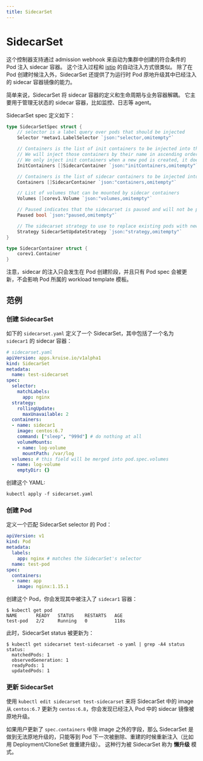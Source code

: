 ```yaml
---
title: SidecarSet
---
```

# SidecarSet

这个控制器支持通过 admission webhook 来自动为集群中创建的符合条件的 Pod 注入 sidecar 容器。
这个注入过程和 [istio](https://istio.io/docs/setup/kubernetes/additional-setup/sidecar-injection/)
的自动注入方式很类似。
除了在 Pod 创建时候注入外，SidecarSet 还提供了为运行时 Pod 原地升级其中已经注入的 sidecar 容器镜像的能力。

简单来说，SidecarSet 将 sidecar 容器的定义和生命周期与业务容器解耦。
它主要用于管理无状态的 sidecar 容器，比如监控、日志等 agent。

SidecarSet spec 定义如下：

```go
type SidecarSetSpec struct {
	// selector is a label query over pods that should be injected
	Selector *metav1.LabelSelector `json:"selector,omitempty"`

	// Containers is the list of init containers to be injected into the selected pod
	// We will inject those containers by their name in ascending order
	// We only inject init containers when a new pod is created, it does not apply to any existing pod
	InitContainers []SidecarContainer `json:"initContainers,omitempty"`

	// Containers is the list of sidecar containers to be injected into the selected pod
	Containers []SidecarContainer `json:"containers,omitempty"`

	// List of volumes that can be mounted by sidecar containers
	Volumes []corev1.Volume `json:"volumes,omitempty"`

	// Paused indicates that the sidecarset is paused and will not be processed by the sidecarset controller.
	Paused bool `json:"paused,omitempty"`

	// The sidecarset strategy to use to replace existing pods with new ones.
	Strategy SidecarSetUpdateStrategy `json:"strategy,omitempty"`
}

type SidecarContainer struct {
    corev1.Container
}
```

注意，sidecar 的注入只会发生在 Pod 创建阶段，并且只有 Pod spec 会被更新，不会影响 Pod 所属的 workload template 模板。

## 范例

### 创建 SidecarSet

如下的 `sidecarset.yaml` 定义了一个 SidecarSet，其中包括了一个名为 `sidecar1` 的 sidecar 容器：

```yaml
# sidecarset.yaml
apiVersion: apps.kruise.io/v1alpha1
kind: SidecarSet
metadata:
  name: test-sidecarset
spec:
  selector:
    matchLabels:
      app: nginx
  strategy:
    rollingUpdate:
      maxUnavailable: 2
  containers:
  - name: sidecar1
    image: centos:6.7
    command: ["sleep", "999d"] # do nothing at all
    volumeMounts:
    - name: log-volume
      mountPath: /var/log
  volumes: # this field will be merged into pod.spec.volumes
  - name: log-volume
    emptyDir: {}
```

创建这个 YAML:

```shell
kubectl apply -f sidecarset.yaml
```

### 创建 Pod

定义一个匹配 SidecarSet selector 的 Pod：

```yaml
apiVersion: v1
kind: Pod
metadata:
  labels:
    app: nginx # matches the SidecarSet's selector
  name: test-pod
spec:
  containers:
  - name: app
    image: nginx:1.15.1
```

创建这个 Pod，你会发现其中被注入了 `sidecar1` 容器：

```shell
$ kubectl get pod
NAME       READY   STATUS    RESTARTS   AGE
test-pod   2/2     Running   0          118s
```

此时，SidecarSet status 被更新为：

```shell
$ kubectl get sidecarset test-sidecarset -o yaml | grep -A4 status
status:
  matchedPods: 1
  observedGeneration: 1
  readyPods: 1
  updatedPods: 1
```

### 更新 SidecarSet

使用 `kubectl edit sidecarset test-sidecarset` 来将 SidecarSet 中的 image 从 `centos:6.7` 更新为 `centos:6.8`，你会发现已经注入 Pod 中的 sidecar 镜像被原地升级。

如果用户更新了 `spec.containers` 中除 image 之外的字段，那么 SidecarSet 是做到无法原地升级的，只能等到 Pod 下一次被删除、重建的时候重新注入（比如用 Deployment/CloneSet 做重建升级）。
这种行为被 SidecarSet 称为 **懒升级** 模式。
